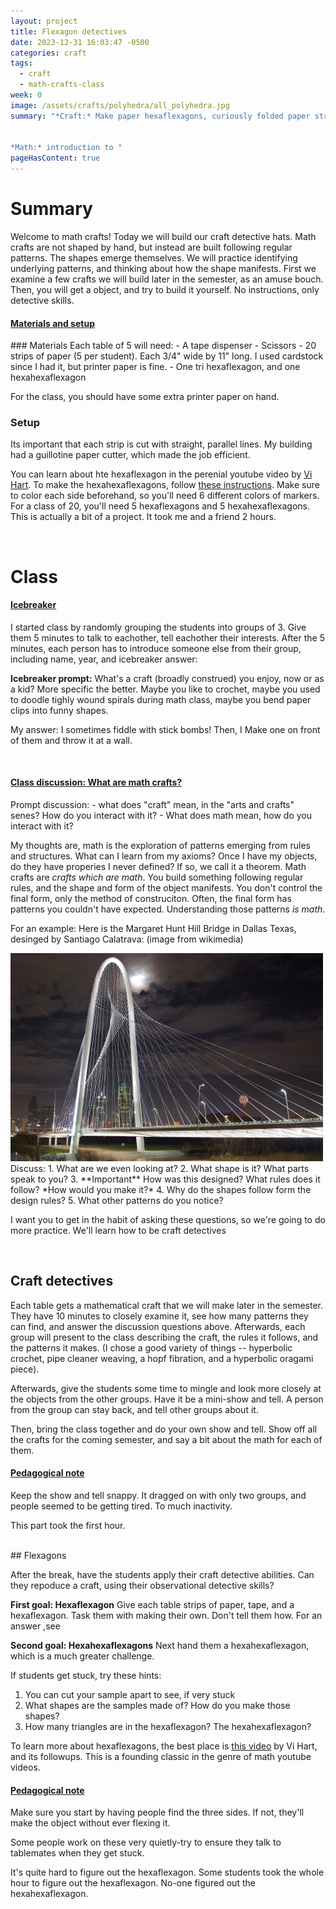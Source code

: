 ```yaml
---
layout: project
title: Flexagon detectives
date: 2023-12-31 16:03:47 -0500
categories: craft
tags:
  - craft
  - math-crafts-class
week: 0
image: /assets/crafts/polyhedra/all_polyhedra.jpg
summary: "*Craft:* Make paper hexaflexagons, curiously folded paper strips


*Math:* introduction to "
pageHasContent: true
---
```


# Summary
Welcome to math crafts! Today we will build our craft detective hats. Math crafts are not shaped by hand, but instead are built following regular patterns. The shapes emerge themselves. We will practice identifying underlying patterns, and thinking about how the shape manifests. First we examine a few crafts we will build later in the semester, as an amuse bouch. Then, you will get a object, and try to build it yourself. No instructions, only detective skills.
<div class="card" >
    <h4 class="card-header">
        <a data-toggle="collapse" href="#collapse-0" aria-expanded="true" aria-controls="collapse-example" id="heading-example" class="d-block">
            <i class="fa fa-chevron-down pull-right"></i>
             Materials and setup
        </a>
    </h4>
    <div id="collapse-0" class="collapse show" aria-labelledby="heading-example">
        <div class="card-body" markdown="1">
### Materials
Each table of 5 will need:
- A tape dispenser
- Scissors
- 20 strips of paper (5 per student). Each 3/4" wide by 11" long. I used cardstock since I had it, but printer paper is fine. 
- One tri hexaflexagon, and one hexahexaflexagon
 
For the class, you should have some extra printer paper on hand. 
   
### Setup
Its important that each strip is cut with straight, parallel lines. My building had a guillotine paper cutter, which made the job efficient. 

You can learn about hte hexaflexagon in the perenial youtube video by [Vi Hart](https://www.youtube.com/watch?v=Svq2Kscmmwc&ab_channel=Vihart). To make the hexahexaflexagons, follow [these instructions](https://www.wikihow.com/Fold-a-Hexaflexagon). Make sure to color each side beforehand, so you'll need 6 different colors of markers. For a class of 20, you'll need 5 hexaflexagons and 5 hexahexaflexagons. This is actually a bit of a project. It took me and a friend 2 hours. 
</div>
</div>
</div>
<br>

# Class

<div class="card" >
    <h4 class="card-header">
        <a data-toggle="collapse" href="#collapse-1" aria-expanded="true" aria-controls="collapse-example" id="heading-example" class="d-block">
            <i class="fa fa-chevron-down pull-right"></i>
            Icebreaker
        </a>
    </h4>
    <div id="collapse-1" class="collapse show" aria-labelledby="heading-example">
        <div class="card-body" markdown="1">
I started class by randomly grouping the students into groups of 3. Give them 5 minutes to talk to eachother, tell eachother their interests. After the 5 minutes, each person has to introduce someone else from their group, including name, year, and icebreaker answer:

**Icebreaker prompt:** What's a craft (broadly construed) you enjoy, now or as a kid? More specific the better. Maybe you like to crochet, maybe you used to doodle tighly wound spirals during math class, maybe you bend paper clips into funny shapes.

My answer: I sometimes fiddle with stick bombs! Then, I Make one on front of them and throw it at a wall.
</div></div></div><br>

<div class="card" >
    <h4 class="card-header">
        <a data-toggle="collapse" href="#collapse-1" aria-expanded="true" aria-controls="collapse-example" id="heading-example" class="d-block">
            <i class="fa fa-chevron-down pull-right"></i>
            Class discussion: What are math crafts?
        </a>
    </h4>
    <div id="collapse-1" class="collapse show" aria-labelledby="heading-example">
        <div class="card-body" markdown="1">
Prompt discussion: 
- what does "craft" mean, in the "arts and crafts" senes? How do you interact with it?
- What does math mean, how do you interact with it?

My thoughts are, math is the exploration of patterns emerging from rules and structures. What can I learn from my axioms? Once I have my objects, do they have properies I never defined? If so, we call it a theorem. Math crafts are *crafts which are math*. You build something following regular rules, and the shape and form of the object manifests. You don't control the final form, only the method of construciton. Often, the final form has patterns you couldn't have expected. Understanding those patterns *is math*.

For an example: Here is the Margaret Hunt Hill Bridge in Dallas Texas, desinged by Santiago Calatrava: (image from wikimedia)
<div class="text-center">
<img src="/assets/crafts/flexagons/bridge.jpg" alt="Bridge designed by Santiago Calatrava. The suspension cables form a beautiful caustic" width="500" >
</div>
Discuss:
1. What are we even looking at? 
2. What shape is it? What parts speak to you? 
3. **Important** How was this designed? What rules does it follow? *How would you make it?*
4. Why do the shapes follow form the design rules?
5. What other patterns do you notice? 


I want you to get in the habit of asking these questions, so we're going to do more practice. We'll learn how to be craft detectives

</div></div></div><br>



## Craft detectives
Each table gets a mathematical craft that we will make later in the semester. They have 10 minutes to closely examine it, see how many patterns they can find, and answer the discussion questions above. Afterwards, each group will present to the class describing the craft, the rules it follows, and the patterns it makes.  (I chose a good variety of things -- hyperbolic crochet, pipe cleaner weaving, a hopf fibration, and a hyperbolic oragami piece).

Afterwards, give the students some time to mingle and look more closely at the objects from the other groups. Have it be a mini-show and tell. A person from the group can stay back, and tell other groups about it.

Then, bring the class together and do your own show and tell. Show off all the crafts for the coming semester, and say a bit about the math for each of them.

<div class="card" >
    <h4 class="card-header">
        <a data-toggle="collapse" href="#collapse-2" aria-expanded="true" aria-controls="collapse-example" id="heading-example" class="d-block">
            Pedagogical note
        </a>
    </h4>
    <div id="collapse-2" class="collapse hide" aria-labelledby="heading-example">
        <div class="card-body" markdown="1">

Keep the show and tell snappy. It dragged on with only two groups, and people seemed to be getting tired. To much inactivity. 

This part took the first hour.

</div></div></div><br>
## Flexagons

After the break, have the students apply their craft detective abilities. Can they repoduce a craft, using their observational detective skills?

**First goal: Hexaflexagon** Give each table strips of paper, tape, and a hexaflexagon. Task them with making their own. Don't tell them how. For an answer ,see 

**Second goal: Hexahexaflexagons** Next hand them a hexahexaflexagon, which is a much greater challenge. 

If students get stuck, try these hints:
1. You can cut your sample apart to see, if very stuck
2. What shapes are the samples made of? How do you make those shapes?
3. How many triangles are in the hexaflexagon? The hexahexaflexagon?

To learn more about hexaflexagons, the best place is [this video](https://www.youtube.com/watch?v=VIVIegSt81k&ab_channel=Vihart) by Vi Hart, and its followups. This is a founding classic in the genre of math youtube videos. 


<div class="card" >
    <h4 class="card-header">
        <a data-toggle="collapse" href="#collapse-2" aria-expanded="true" aria-controls="collapse-example" id="heading-example" class="d-block">
            <i class="fa fa-chevron-down pull-right"></i>
            Pedagogical note
        </a>
    </h4>
    <div id="collapse-2" class="collapse hide" aria-labelledby="heading-example">
        <div class="card-body" markdown="1">

Make sure you start by having people find the three sides. If not, they'll make the object without ever flexing it.

Some people work on these very quietly-try to ensure they talk to tablemates when they get stuck. 

It's quite hard to figure out the hexaflexagon. Some students took the whole hour to figure out the hexaflexagon. No-one figured out the hexahexaflexagon.

</div></div></div><br>